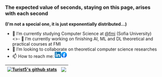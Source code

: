 ### The expected value of seconds, staying on this page, arises with each second
**(I'm not a special one, it is just exponentially distributed...)**
- 🌱 I’m currently studying Computer Science at [@fmi](https://github.com/fmi/) (Sofia University)
<>- 🔭 I’m currently working on finishing AI, ML and DL theoretical and practical courses at FMI
- 👯 I’m looking to collaborate on theoretical computer science researches
- 📫 How to reach me: <a href="https://www.linkedin.com/in/kaloyan-tsvetkov-40416a247/"><img src="./assets/LinkedIn_logo.png" alt="LinkedIn" width="20"/></a><a href="https://www.facebook.com/profile.php?id=100024007178107"><img src="./assets/Facebook_logo.png" alt="Facebook" width="20"/></a>


| <a href="https://github.com/KaloyanTs"><img align="center" src="https://github-readme-stats.vercel.app/api?username=KaloyanTs&show_icons=true&include_all_commits=true&count_private=true&theme=buefy&hide_border=true" alt="Turist5's github stats" /></a> | <a href="https://github.com/KaloyanTs"><img align="center" src="https://github-readme-stats.vercel.app/api/top-langs/?username=KaloyanTs&theme=buefy&hide_border=true" /></a> |
| ------------- | ------------- |
